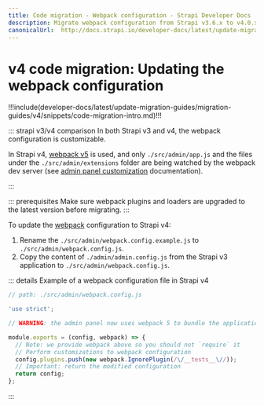 ```yaml
---
title: Code migration - Webpack configuration - Strapi Developer Docs
description: Migrate webpack configuration from Strapi v3.6.x to v4.0.x with step-by-step instructions
canonicalUrl:  http://docs.strapi.io/developer-docs/latest/update-migration-guides/migration-guides/v4/code/frontend/webpack.html
---
```


# v4 code migration: Updating the webpack configuration

!!!include(developer-docs/latest/update-migration-guides/migration-guides/v4/snippets/code-migration-intro.md)!!!

::: strapi v3/v4 comparison
In both Strapi v3 and v4, the webpack configuration is customizable.

In Strapi v4, [webpack v5](https://webpack.js.org/migrate/5/) is used, and only `./src/admin/app.js` and the files under the `./src/admin/extensions` folder are being watched by the webpack dev server (see [admin panel customization](/developer-docs/latest/development/admin-customization.md#webpack-configuration) documentation).

:::

::: prerequisites
Make sure webpack plugins and loaders are upgraded to the latest version before migrating.
:::

To update the [webpack](https://webpack.js.org/) configuration to Strapi v4:

1. Rename the `./src/admin/webpack.config.example.js` to `./src/admin/webpack.config.js`.
2. Copy the content of `./admin/admin.config.js` from the Strapi v3 application to `./src/admin/webpack.config.js`.

::: details Example of a webpack configuration file in Strapi v4

```js
// path: ./src/admin/webpack.config.js

'use strict';

// WARNING: the admin panel now uses webpack 5 to bundle the application.

module.exports = (config, webpack) => {
  // Note: we provide webpack above so you should not `require` it
  // Perform customizations to webpack configuration
  config.plugins.push(new webpack.IgnorePlugin(/\/__tests__\//));
  // Important: return the modified configuration
  return config;
};
```

:::

